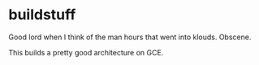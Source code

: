 # buildstuff
Good lord when I think of the man hours that went into klouds.  Obscene.

This builds a pretty good architecture on GCE. 
